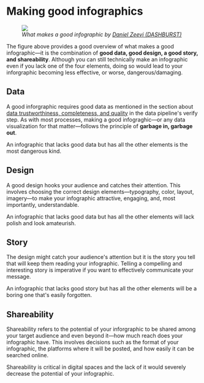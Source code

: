 # Making good infographics

<figure>
<img src="https://blogcdn.dashburst.com/wp-content/uploads/2013/02/good-infographic.png">
<figcaption><i>What makes a good infographic by <a href="https://blog.dashburst.com/tag/venn-diagram/">Daniel Zeevi (DASHBURST)</i></a></figcaption>
</figure>

The figure above provides a good overview of what makes a good infographic—it is the combination of **good data, good design, a good story, and shareability**. Although you can still technically make an infographic even if you lack one of the four elements, doing so would lead to your inforgraphic becoming less effective, or worse, dangerous/damaging.

## Data
A good inforgraphic requires good data as mentioned in the section about [data trustworthiness, completeness, and quality](../data-pipeline-and-data-driven-projects/verify.html#data-trustworthiness-completeness-and-quality) in the data pipeline's verify step. As with most processes, making a good infograghic—or any data visualization for that matter—follows the principle of **garbage in, garbage out**.

An infographic that lacks good data but has all the other elements is the most dangerous kind.

## Design
A good design hooks your audience and catches their attention. This involves choosing the correct design elements—typography, color, layout, imagery—to make your infographic attractive, engaging, and, most importantly, understandable.

An infographic that lacks good data but has all the other elements will lack polish and look amateurish.

## Story
The design might catch your audience's attention but it is the story you tell that will keep them reading your infographic. Telling a compelling and interesting story is imperative if you want to effectively communicate your message.

An infographic that lacks good story but has all the other elements will be a boring one that's easily forgotten.

## Shareability
Shareability refers to the potential of your inforgraphic to be shared among your target audience and even beyond it—how much reach does your infographic have. This involves decisions such as the format of your infographic, the platforms where it will be posted, and how easily it can be searched online. 

Shareability is critical in digital spaces and the lack of it would severely decrease the potential of your infographic.